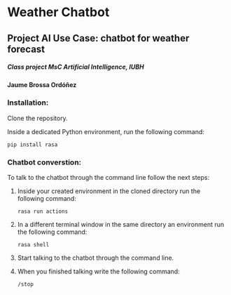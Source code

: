 # Weather Chatbot

## Project AI Use Case: chatbot for weather forecast
##### Class project MsC Artificial Intelligence, IUBH

#### Jaume Brossa Ordóñez


### Installation:

Clone the repository.

Inside a dedicated Python environment, run the following command:

```pip install rasa```

### Chatbot converstion:

To talk to the chatbot through the command line follow the next steps:

1. Inside your created environment in the cloned directory run the following command:

    ```rasa run actions```

2. In a different terminal window in the same directory an environment run the following command:

    ```rasa shell```

3. Start talking to the chatbot through the command line.
4. When you finished talking write the following command:

    ```/stop```




